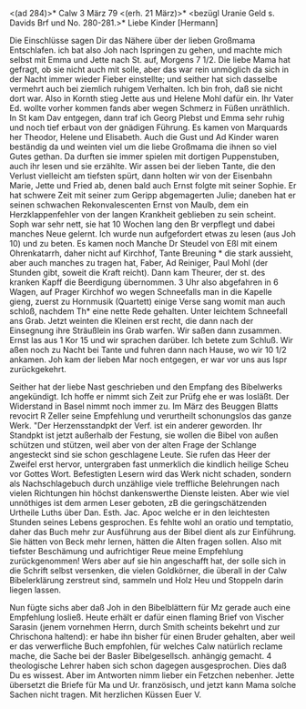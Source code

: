 <(ad 284)>* Calw 3 März 79
 <(erh. 21 März)>*
 <bezügl Uranie Geld s. Davids Brf und No. 280-281.>*
Liebe Kinder [Hermann]

Die Einschlüsse sagen Dir das Nähere über der lieben Großmama Entschlafen. ich bat also Joh nach Ispringen zu gehen, und machte mich selbst mit Emma und Jette nach St. auf, Morgens 7 1/2. Die liebe Mama hat gefragt, ob sie nicht auch mit solle, aber das war rein unmöglich da sich in der Nacht immer wieder Fieber einstellte; und seither hat sich dasselbe vermehrt auch bei ziemlich ruhigem Verhalten. Ich bin froh, daß sie nicht dort war. Also in Kornth stieg Jette aus und Helene Mohl dafür ein. Ihr Vater Ed. wollte vorher kommen fands aber wegen Schmerz in Füßen unräthlich. In St kam Dav entgegen, dann traf ich Georg Plebst und Emma sehr ruhig und noch tief erbaut von der gnädigen Führung. Es kamen von Marquards her Theodor, Helene und Elisabeth. Auch die Gust und Ad Kinder waren beständig da und weinten viel um die liebe Großmama die ihnen so viel Gutes gethan. Da durften sie immer spielen mit dortigen Puppenstuben, auch ihr lesen und sie erzählte. 
Wir assen bei der lieben Tante, die den Verlust vielleicht am tiefsten spürt, dann holten wir von der Eisenbahn Marie, Jette und Fried ab, denen bald auch Ernst folgte mit seiner Sophie. Er hat schwere Zeit mit seiner zum Geripp abgemagerten Julie; daneben hat er seinen schwachen Rekonvalescenten Ernst von Maulb, dem ein Herzklappenfehler von der langen Krankheit geblieben zu sein scheint. Soph war sehr nett, sie hat 10 Wochen lang den Br verpflegt und dabei manches Neue gelernt. Ich wurde nun aufgefordert etwas zu lesen (aus Joh 10) und zu beten. Es kamen noch Manche Dr Steudel von Eßl mit einem Ohrenkatarrh, daher nicht auf Kirchhof, Tante Breuning <Emilie Breuning>* die stark aussieht, aber auch manches zu tragen hat, Faber, Ad Reiniger, Paul Mohl (der Stunden gibt, soweit die Kraft reicht). Dann kam Theurer, der st. des kranken Kapff die Beerdigung übernommen. 3 Uhr also abgefahren in 6 Wagen, auf Prager Kirchhof wo wegen Schneefalls man in die Kapelle gieng, zuerst zu Hornmusik (Quartett) einige Verse sang womit man auch schloß, nachdem Th<eurer>* eine nette Rede gehalten. Unter leichtem Schneefall ans Grab. Jetzt weinten die Kleinen erst recht, die dann nach der Einsegnung ihre Sträußlein ins Grab warfen. Wir saßen dann zusammen. Ernst las aus 1 Kor 15 und wir sprachen darüber. Ich betete zum Schluß. Wir aßen noch zu Nacht bei Tante und fuhren dann nach Hause, wo wir 10 1/2 ankamen. Joh kam der lieben Mar noch entgegen, er war vor uns aus Ispr zurückgekehrt.

Seither hat der liebe Nast geschrieben und den Empfang des Bibelwerks angekündigt. Ich hoffe er nimmt sich Zeit zur Prüfg ehe er was losläßt. Der Widerstand in Basel nimmt noch immer zu. Im März des Beuggen Blatts revocirt R Zeller seine Empfehlung und verurtheilt schonungslos das ganze Werk. "Der Herzensstandpkt der Verf. ist ein anderer geworden. Ihr Standpkt ist jetzt außerhalb der Festung, sie wollen die Bibel von außen schützen und stützen, weil aber von der alten Frage der Schlange angesteckt sind sie schon geschlagene Leute. Sie rufen das Heer der Zweifel erst hervor, untergraben fast unmerklich die kindlich heilige Scheu vor Gottes Wort. Befestigten Lesern wird das Werk nicht schaden, sondern als Nachschlagebuch durch unzählige viele treffliche Belehrungen nach vielen Richtungen hin höchst dankenswerthe Dienste leisten. Aber wie viel unnöthiges ist dem armen Leser geboten, zB die geringschätzenden Urtheile Luths über Dan. Esth. Jac. Apoc welche er in den leichtesten Stunden seines Lebens gesprochen. Es fehlte wohl an oratio und temptatio, daher das Buch mehr zur Ausführung aus der Bibel dient als zur Einführung. Sie hätten von Beck mehr lernen, hätten die Alten fragen sollen. Also mit tiefster Beschämung und aufrichtiger Reue meine Empfehlung zurückgenommen! Wers aber auf sie hin angeschafft hat, der solle sich in die Schrift selbst versenken, die vielen Goldkörner, die überall in der Calw Bibelerklärung zerstreut sind, sammeln und Holz Heu und Stoppeln darin liegen lassen.

Nun fügte sichs aber daß Joh in den Bibelblättern für Mz gerade auch eine Empfehlung losließ. Heute erhält er dafür einen flaming Brief von Vischer Sarasin (jenem vornehmen Herrn, durch Smith scheints bekehrt und zur Chrischona haltend): er habe ihn bisher für einen Bruder gehalten, aber weil er das verwerfliche Buch empfohlen, für welches Calw natürlich reclame mache, die Sache bei der Basler Bibelgesellsch. anhängig gemacht. 4 theologische Lehrer haben sich schon dagegen ausgesprochen. Dies daß Du es wissest. Aber im Antworten nimm lieber ein Fetzchen nebenher. Jette übersetzt die Briefe für Ma und Ur. französisch, und jetzt kann Mama solche Sachen nicht tragen. Mit herzlichen Küssen
 Euer V.
